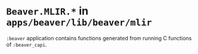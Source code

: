 # `Beaver.MLIR.*` in `apps/beaver/lib/beaver/mlir`

`:beaver` application contains functions generated from running C functions of `:beaver_capi`.
